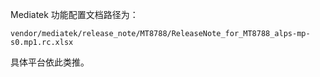 Mediatek 功能配置文档路径为：

```
vendor/mediatek/release_note/MT8788/ReleaseNote_for_MT8788_alps-mp-s0.mp1.rc.xlsx
```

具体平台依此类推。

